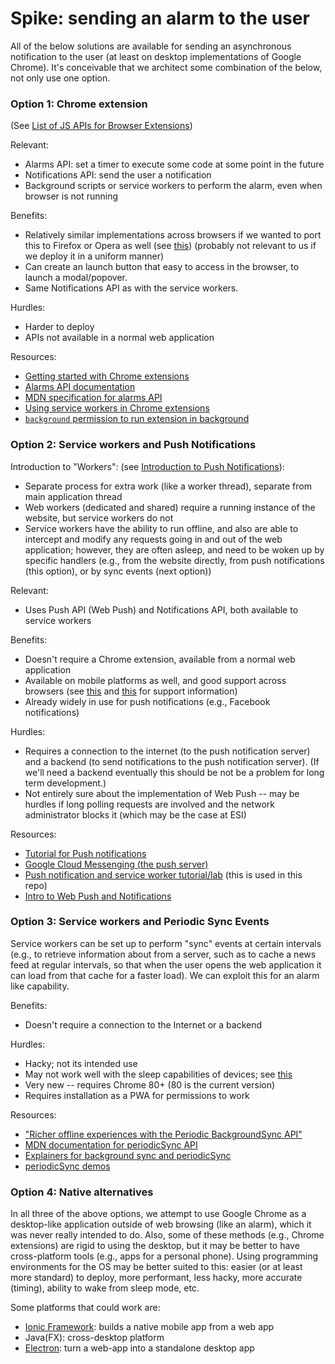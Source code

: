 # Spike: sending an alarm to the user
All of the below solutions are available for sending an asynchronous notification to the user (at least on desktop implementations of Google Chrome). It's conceivable that we architect some combination of the below, not only use one option.

### Option 1: Chrome extension
(See [List of JS APIs for Browser Extensions][1])

Relevant:
- Alarms API: set a timer to execute some code at some point in the future
- Notifications API: send the user a notification
- Background scripts or service workers to perform the alarm, even when browser is not running

Benefits:
- Relatively similar implementations across browsers if we wanted to port this to Firefox or Opera as well (see [this][3]) (probably not relevant to us if we deploy it in a uniform manner)
- Can create an launch button that easy to access in the browser, to launch a modal/popover.
- Same Notifications API as with the service workers.

Hurdles:
- Harder to deploy
- APIs not available in a normal web application

Resources:
- [Getting started with Chrome extensions][7]
- [Alarms API documentation][8]
- [MDN specification for alarms API][9]
- [Using service workers in Chrome extensions][16]
- [`background` permission to run extension in background][20]

### Option 2: Service workers and Push Notifications
Introduction to "Workers": (see [Introduction to Push Notifications][2]):
- Separate process for extra work (like a worker thread), separate from main application thread
- Web workers (dedicated and shared) require a running instance of the website, but service workers do not
- Service workers have the ability to run offline, and also are able to intercept and modify any requests going in and out of the web application; however, they are often asleep, and need to be woken up by specific handlers (e.g., from the website directly, from push notifications (this option), or by sync events (next option))

Relevant:
- Uses Push API (Web Push) and Notifications API, both available to service workers

Benefits:
- Doesn't require a Chrome extension, available from a normal web application
- Available on mobile platforms as well, and good support across browsers (see [this][4] and [this][5] for support information)
- Already widely in use for push notifications (e.g., Facebook notifications)

Hurdles:
- Requires a connection to the internet (to the push notification server) and a backend (to send notifications to the push notification server). (If we'll need a backend eventually this should be not be a problem for long term development.)
- Not entirely sure about the implementation of Web Push -- may be hurdles if long polling requests are involved and the network administrator blocks it (which may be the case at ESI)

Resources:
- [Tutorial for Push notifications][6]
- [Google Cloud Messenging (the push server)][17]
- [Push notification and service worker tutorial/lab][18] (this is used in this repo)
- [Intro to Web Push and Notifications][19]

### Option 3: Service workers and Periodic Sync Events
Service workers can be set up to perform "sync" events at certain intervals (e.g., to retrieve information about from a server, such as to cache a news feed at regular intervals, so that when the user opens the web application it can load from that cache for a faster load). We can exploit this for an alarm like capability.

Benefits:
- Doesn't require a connection to the Internet or a backend

Hurdles:
- Hacky; not its intended use
- May not work well with the sleep capabilities of devices; see [this][10]
- Very new -- requires Chrome 80+ (80 is the current version)
- Requires installation as a PWA for permissions to work

Resources:
- ["Richer offline experiences with the Periodic BackgroundSync API"][12]
- [MDN documentation for periodicSync API][13]
- [Explainers for background sync and periodicSync][14]
- [periodicSync demos][15]

### Option 4: Native alternatives
In all three of the above options, we attempt to use Google Chrome as a desktop-like application outside of web browsing (like an alarm), which it was never really intended to do. Also, some of these methods (e.g., Chrome extensions) are rigid to using the desktop, but it may be better to have cross-platform tools (e.g., apps for a personal phone). Using programming environments for the OS may be better suited to this: easier (or at least more standard) to deploy, more performant, less hacky, more accurate (timing), ability to wake from sleep mode, etc.

Some platforms that could work are:
- [Ionic Framework][11]: builds a native mobile app from a web app
- Java(FX): cross-desktop platform
- [Electron][21]: turn a web-app into a standalone desktop app

[1]: https://developer.mozilla.org/en-US/docs/Mozilla/Add-ons/WebExtensions/Browser_support_for_JavaScript_APIs
[2]: https://developers.google.com/web/ilt/pwa/introduction-to-push-notifications
[3]: https://developer.mozilla.org/en-US/docs/Mozilla/Add-ons/WebExtensions/Build_a_cross_browser_extension
[4]: https://caniuse.com/#feat=serviceworkers
[5]: https://jakearchibald.github.io/isserviceworkerready/
[6]: https://github.com/GoogleChromeLabs/web-push-codelab
[7]: https://developer.chrome.com/extensions/getstarted
[8]: https://developer.chrome.com/apps/alarms
[9]: https://developer.mozilla.org/en-US/docs/Mozilla/Add-ons/WebExtensions/API/alarms
[10]: https://stackoverflow.com/a/39211376/2397327
[11]: https://ionicframework.com/
[12]: https://web.dev/periodic-background-sync/
[13]: https://developer.mozilla.org/en-US/docs/Web/API/ServiceWorkerRegistration/periodicSync
[14]: https://github.com/WICG/background-sync/tree/master/explainers
[15]: https://www.chromestatus.com/feature/5689383275462656#:~:text=Periodic%20Background%20Sync%20is%20an,periodic%20intervals%20with%20network%20connectivity.&text=At%20present%2C%20sites%20can%20achieve,up%20a%20server%20for%20that.
[16]: https://developer.chrome.com/extensions/migrating_to_service_workers?fbclid=IwAR1NG1gkx01-UEMLcYRSDB66Cp2Hv-ZBulFb7p09rPWf4Mk1ZXhEgr69Xb8
[17]: https://en.wikipedia.org/wiki/Google_Cloud_Messaging
[18]: https://developers.google.com/web/fundamentals/codelabs/push-notifications
[19]: https://youtu.be/ggUY0Q4f5ok
[20]: https://stackoverflow.com/a/35587771/2397327
[21]: https://www.electronjs.org/
